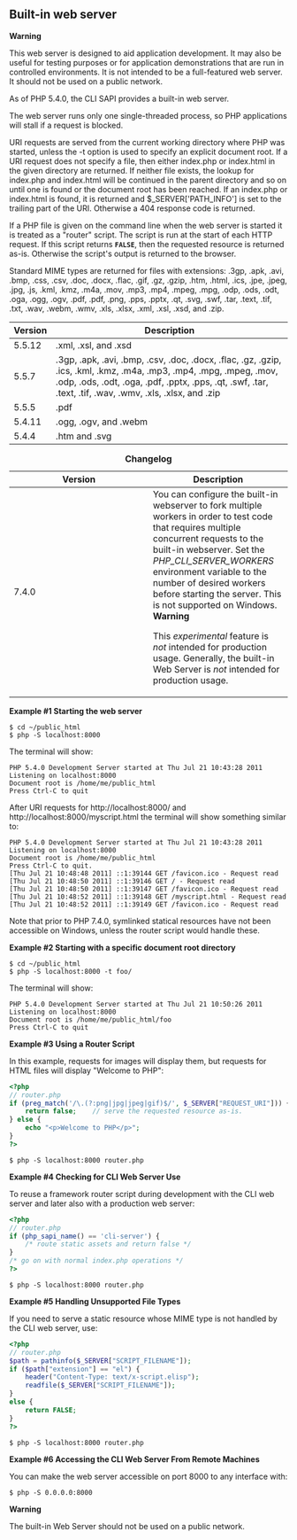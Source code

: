 Built-in web server
-------------------

**Warning**

This web server is designed to aid application development. It may also
be useful for testing purposes or for application demonstrations that
are run in controlled environments. It is not intended to be a
full-featured web server. It should not be used on a public network.

As of PHP 5.4.0, the CLI SAPI provides a built-in web server.

The web server runs only one single-threaded process, so PHP
applications will stall if a request is blocked.

URI requests are served from the current working directory where PHP was
started, unless the -t option is used to specify an explicit document
root. If a URI request does not specify a file, then either index.php or
index.html in the given directory are returned. If neither file exists,
the lookup for index.php and index.html will be continued in the parent
directory and so on until one is found or the document root has been
reached. If an index.php or index.html is found, it is returned and
$\_SERVER\['PATH\_INFO'\] is set to the trailing part of the URI.
Otherwise a 404 response code is returned.

If a PHP file is given on the command line when the web server is
started it is treated as a "router" script. The script is run at the
start of each HTTP request. If this script returns **`FALSE`**, then the
requested resource is returned as-is. Otherwise the script's output is
returned to the browser.

Standard MIME types are returned for files with extensions: .3gp, .apk,
.avi, .bmp, .css, .csv, .doc, .docx, .flac, .gif, .gz, .gzip, .htm,
.html, .ics, .jpe, .jpeg, .jpg, .js, .kml, .kmz, .m4a, .mov, .mp3, .mp4,
.mpeg, .mpg, .odp, .ods, .odt, .oga, .ogg, .ogv, .pdf, .pdf, .png, .pps,
.pptx, .qt, .svg, .swf, .tar, .text, .tif, .txt, .wav, .webm, .wmv,
.xls, .xlsx, .xml, .xsl, .xsd, and .zip.

| Version | Description                                                                                                                                                                                                                     |
|---------|---------------------------------------------------------------------------------------------------------------------------------------------------------------------------------------------------------------------------------|
| 5.5.12  | .xml, .xsl, and .xsd                                                                                                                                                                                                            |
| 5.5.7   | .3gp, .apk, .avi, .bmp, .csv, .doc, .docx, .flac, .gz, .gzip, .ics, .kml, .kmz, .m4a, .mp3, .mp4, .mpg, .mpeg, .mov, .odp, .ods, .odt, .oga, .pdf, .pptx, .pps, .qt, .swf, .tar, .text, .tif, .wav, .wmv, .xls, .xlsx, and .zip |
| 5.5.5   | .pdf                                                                                                                                                                                                                            |
| 5.4.11  | .ogg, .ogv, and .webm                                                                                                                                                                                                           |
| 5.4.4   | .htm and .svg                                                                                                                                                                                                                   |

<table>
<caption><strong>Changelog</strong></caption>
<colgroup>
<col style="width: 50%" />
<col style="width: 50%" />
</colgroup>
<thead>
<tr class="header">
<th>Version</th>
<th>Description</th>
</tr>
</thead>
<tbody>
<tr class="odd">
<td>7.4.0</td>
<td>You can configure the built-in webserver to fork multiple workers in order to test code that requires multiple concurrent requests to the built-in webserver. Set the <var class="envar">PHP_CLI_SERVER_WORKERS</var> environment variable to the number of desired workers before starting the server. This is not supported on Windows.
<div class="warning">
<strong>Warning</strong>
<p>This <em>experimental</em> feature is <em>not</em> intended for production usage. Generally, the built-in Web Server is <em>not</em> intended for production usage.</p>
</div></td>
</tr>
</tbody>
</table>

**Example \#1 Starting the web server**

``` shell
$ cd ~/public_html
$ php -S localhost:8000
```

The terminal will show:

    PHP 5.4.0 Development Server started at Thu Jul 21 10:43:28 2011
    Listening on localhost:8000
    Document root is /home/me/public_html
    Press Ctrl-C to quit

After URI requests for http://localhost:8000/ and
http://localhost:8000/myscript.html the terminal will show something
similar to:

    PHP 5.4.0 Development Server started at Thu Jul 21 10:43:28 2011
    Listening on localhost:8000
    Document root is /home/me/public_html
    Press Ctrl-C to quit.
    [Thu Jul 21 10:48:48 2011] ::1:39144 GET /favicon.ico - Request read
    [Thu Jul 21 10:48:50 2011] ::1:39146 GET / - Request read
    [Thu Jul 21 10:48:50 2011] ::1:39147 GET /favicon.ico - Request read
    [Thu Jul 21 10:48:52 2011] ::1:39148 GET /myscript.html - Request read
    [Thu Jul 21 10:48:52 2011] ::1:39149 GET /favicon.ico - Request read

Note that prior to PHP 7.4.0, symlinked statical resources have not been
accessible on Windows, unless the router script would handle these.

**Example \#2 Starting with a specific document root directory**

``` shell
$ cd ~/public_html
$ php -S localhost:8000 -t foo/
```

The terminal will show:

    PHP 5.4.0 Development Server started at Thu Jul 21 10:50:26 2011
    Listening on localhost:8000
    Document root is /home/me/public_html/foo
    Press Ctrl-C to quit

**Example \#3 Using a Router Script**

In this example, requests for images will display them, but requests for
HTML files will display "Welcome to PHP":

``` php
<?php
// router.php
if (preg_match('/\.(?:png|jpg|jpeg|gif)$/', $_SERVER["REQUEST_URI"])) {
    return false;    // serve the requested resource as-is.
} else { 
    echo "<p>Welcome to PHP</p>";
}
?>
```

``` shell
$ php -S localhost:8000 router.php
```

**Example \#4 Checking for CLI Web Server Use**

To reuse a framework router script during development with the CLI web
server and later also with a production web server:

``` php
<?php
// router.php
if (php_sapi_name() == 'cli-server') {
    /* route static assets and return false */
}
/* go on with normal index.php operations */
?>
```

``` shell
$ php -S localhost:8000 router.php
```

**Example \#5 Handling Unsupported File Types**

If you need to serve a static resource whose MIME type is not handled by
the CLI web server, use:

``` php
<?php
// router.php
$path = pathinfo($_SERVER["SCRIPT_FILENAME"]);
if ($path["extension"] == "el") {
    header("Content-Type: text/x-script.elisp");
    readfile($_SERVER["SCRIPT_FILENAME"]);
}
else {
    return FALSE;
}
?>
```

``` shell
$ php -S localhost:8000 router.php
```

**Example \#6 Accessing the CLI Web Server From Remote Machines**

You can make the web server accessible on port 8000 to any interface
with:

``` shell
$ php -S 0.0.0.0:8000
```

**Warning**

The built-in Web Server should not be used on a public network.

